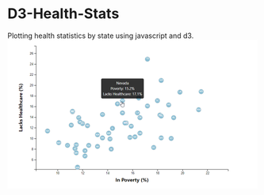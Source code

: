 # D3-Health-Stats
Plotting health statistics by state using javascript and d3.
![healthcare chart](https://github.com/kmclewis/D3-Health-Stats/blob/master/D3%20chart.png)
